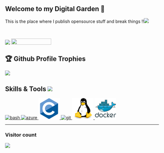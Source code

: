 
## Welcome to my Digital Garden 🌱
This is the place where I publish opensource stuff and break things !!<img src="https://media.giphy.com/media/WUlplcMpOCEmTGBtBW/giphy.gif" width="40">
<br>
<br>
<br>

<img align="centre" width="48%" src="https://github-readme-stats.vercel.app/api?username=prashantdivate&show_icons=true&theme=onedark"/> <img align="centre" width="51%" height="50%" src="https://github-readme-streak-stats.herokuapp.com?user=prashantdivate&count_private=true&theme=gruvbox"/> 

<h2>🏆 Github Profile Trophies</h2> 
<a href="https://github.com/ryo-ma/github-profile-trophy"> <img src="https://github-profile-trophy.vercel.app/?username=prashantdivate&theme=gruvbox&row=1&column=8"></a>
  
<p><h2> Skills & Tools  <img src = "https://media2.giphy.com/media/QssGEmpkyEOhBCb7e1/giphy.gif?cid=ecf05e47a0n3gi1bfqntqmob8g9aid1oyj2wr3ds3mg700bl&rid=giphy.gif" width = 32px> </h2><p align="left"> <a href="https://www.gnu.org/software/bash/" target="_blank" rel="noreferrer"> <img src="https://www.vectorlogo.zone/logos/gnu_bash/gnu_bash-icon.svg" alt="bash" width="70" height="70"/> </a> <a href="https://azure.microsoft.com/en-in/" target="_blank" rel="noreferrer"> <img src="https://www.vectorlogo.zone/logos/microsoft_azure/microsoft_azure-icon.svg" alt="azure" width="70" height="70"/> </a> <a href="https://www.cprogramming.com/" target="_blank" rel="noreferrer"> <img src="https://raw.githubusercontent.com/devicons/devicon/master/icons/c/c-original.svg" alt="c" width="70" height="70"/> </a> <a href="https://git-scm.com/" target="_blank" rel="noreferrer"> <img src="https://www.vectorlogo.zone/logos/git-scm/git-scm-icon.svg" alt="git" width="70" height="70"/> </a> <a 
href="https://www.linux.org/" target="_blank" rel="noreferrer"> <img src="https://raw.githubusercontent.com/devicons/devicon/master/icons/linux/linux-original.svg" alt="linux" width="70" height="70"/> </a> <a href="https://www.docker.com/" target="_blank" rel="noreferrer"> <img src="https://raw.githubusercontent.com/devicons/devicon/master/icons/docker/docker-original-wordmark.svg" alt="docker" width="70" height="70"/> </a> </p>

---

### Visitor count 
<img src="https://profile-counter.glitch.me/prashantdivate/count.svg" />

